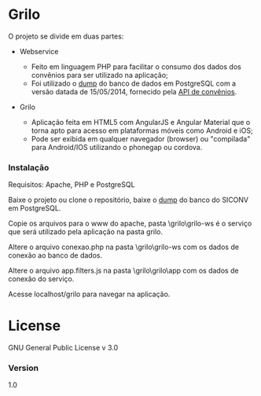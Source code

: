 # Grilo

O projeto se divide em duas partes:
- Webservice
    - Feito em linguagem PHP  para facilitar o consumo dos dados dos convênios para ser utilizado na aplicação;
    - Foi utilizado o [dump](http://repositorio.dados.gov.br/economia-financas/encargos-financeiros/transferencias-financeiras/API_siconv_140515.zip) do banco de dados em PostgreSQL com a versão datada de 15/05/2014, fornecido pela [API de convênios](http://api.convenios.gov.br/siconv/doc/).

- Grilo
    - Aplicação feita em HTML5 com AngularJS e Angular Material que o torna apto para acesso em plataformas móveis como Android e iOS;
    - Pode ser exibida em qualquer navegador (browser) ou "compilada" para Android/IOS utilizando o phonegap ou cordova.

### Instalação
Requisitos: Apache, PHP e PostgreSQL

Baixe o projeto ou clone o repositório, baixe o [dump](http://repositorio.dados.gov.br/economia-financas/encargos-financeiros/transferencias-financeiras/API_siconv_140515.zip) do banco do SICONV em PostgreSQL.

Copie os arquivos para o www do apache, pasta \grilo\grilo-ws é o serviço que será utilizado pela aplicação na pasta grilo.

Altere o arquivo conexao.php na pasta \grilo\grilo-ws com os dados de conexão ao banco de dados.

Altere o arquivo app.filters.js na pasta \grilo\grilo\app com os dados de conexão do serviço.

Acesse localhost/grilo para navegar na aplicação.

# License
GNU General Public License v 3.0

### Version
1.0

